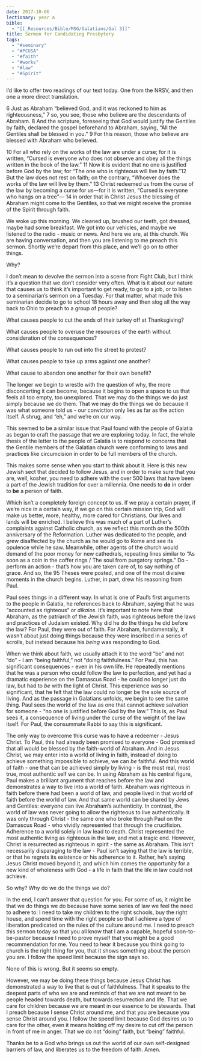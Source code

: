 ```yaml
---
date: 2017-10-06
lectionary: year a
bible:
  - "[[_Resources/Bible/MSG/Galatians/Gal 3]]"
title: Sermon for Candidating Presbytery
tags:
  - "#seminary"
  - "#PCUSA"
  - "#faith"
  - "#works"
  - "#law"
  - "#Spirit"
---
```


I’d like to offer two readings of our text today.  One from the NRSV, and then one a more direct translation.

6 Just as Abraham “believed God, and it was reckoned to him as righteousness,” 7 so, you see, those who believe are the descendants of Abraham. 8 And the scripture, foreseeing that God would justify the Gentiles by faith, declared the gospel beforehand to Abraham, saying, “All the Gentiles shall be blessed in you.” 9 For this reason, those who believe are blessed with Abraham who believed.

10 For all who rely on the works of the law are under a curse; for it is written, “Cursed is everyone who does not observe and obey all the things written in the book of the law.” 11 Now it is evident that no one is justified before God by the law; for “The one who is righteous will live by faith.”12 But the law does not rest on faith; on the contrary, “Whoever does the works of the law will live by them.” 13 Christ redeemed us from the curse of the law by becoming a curse for us—for it is written, “Cursed is everyone who hangs on a tree”— 14 in order that in Christ Jesus the blessing of Abraham might come to the Gentiles, so that we might receive the promise of the Spirit through faith.

We woke up this morning.
We cleaned up, brushed our teeth, got dressed, maybe had some breakfast.
We got into our vehicles, and maybe we listened to the radio - music or news.
And here we are, at this church.  We are having conversation, and then you are listening to me preach this sermon.  Shortly we’re depart from this place, and we’ll go on to other things.

Why?

I don’t mean to devolve the sermon into a scene from Fight Club, but I think it’s a question that we don’t consider very often.  What is it about our nature that causes us to think it’s important to get ready, to go to a job, or to listen to a seminarian’s sermon on a Tuesday.  For that matter, what made this seminarian decide to go to school 18 hours away and then slog all the way back to Ohio to preach to a group of people?

What causes people to cut the ends of their turkey off at Thanksgiving?

What causes people to overuse the resources of the earth without consideration of the consequences?

What causes people to run out into the street to protest?

What causes people to take up arms against one another?

What cause to abandon one another for their own benefit?

The longer we begin to wrestle with the question of why, the more disconcerting it can become, because it begins to open a space to us that feels all too empty, too unexplored.  That we may do the things we do just simply because we do them.  That we may do the things we do because it was what someone told us - our conviction only lies as far as the action itself.  A shrug, and “eh,” and we’re on our way.

This seemed to be a similar issue that Paul found with the people of Galatia as began to craft the passage that we are exploring today.  In fact, the whole thesis of the letter to the people of Galatia is to respond to concerns that the Gentile members of the Galatian church were conforming to laws and practices like circumcision in order to be full members of the church.  

This makes some sense when you start to think about it.  Here is this new Jewish sect that decided to follow Jesus, and in order to make sure that you are, well, kosher, you need to adhere with the over 500 laws that have been a part of the Jewish tradition for over a millennia.  One needs to **do** in order to **be** a person of faith.  

Which isn’t a completely foreign concept to us.  If we pray a certain prayer, if we’re nice in a certain way, if we go on this certain mission trip, God will make us better, more, healthy, more cared for Christians.  Our lives and lands will be enriched.  I believe this was much of a part of Luther’s complaints against Catholic church, as we reflect this month on the 500th anniversary of the Reformation.  Luther was dedicated to the people, and grew disaffected by the church as he would go to Rome and see its opulence while he saw.  Meanwhile, other agents of the church would demand of the poor money for new cathedrals, repeating lines similar to “As soon as a coin in the coffer rings / The soul from purgatory springs.”  Do - perform an action - that’s how you are taken care of, to say nothing of grace.  And so, the 95 Theses were posted, and one of the most divisive moments in the church begins.  Luther, in part, drew his reasoning from Paul. 

Paul sees things in a different way.  In what is one of Paul’s first arguments to the people in Galatia, he references back to Abraham, saying that he was “accounted as righteous” or _dikaios_.  It’s important to note here that Abraham, as the patriarch of the Jewish faith, was righteous before the laws and practices of Judaism existed.   Why did he do the things he did before the law?  For Paul, they were out of faith.  For Abraham, fundamentally, it wasn’t about just doing things because they were inscribed in a series of scrolls, but instead because his _being_ was responding to God.

When we think about faith, we usually attach it to the word “be” and not “do” - I am “being faithful,” not “doing faithfulness.”  For Paul, this has significant consequences - even in his own life.  He repeatedly mentions that he was a person who could follow the law to perfection, and yet had a dramatic experience on the Damascus Road - he could no longer just do law, but had to _be_ with the light of Christ.  This experience was so significant, that he felt that the law could no longer be the sole source of living.  And as the passage in Galatians unfolds, we begin to see the same thing.  Paul sees the world of the law as one that cannot achieve salvation for someone - “no one is justified before God by the law.”  This is, as Paul sees it, a consequence of living under the curse of the weight of the law itself.  For Paul, the consummate Rabbi to say this is significant.

The only way to overcome this curse was to have a redeemer - Jesus Christ.  To Paul, this had already been promised to everyone - God promised that all would be blessed by the faith-world of Abraham.  And in Jesus Christ, we may enter into a world of living in faith, instead of doing to achieve something impossible to achieve, we can _be_ faithful.  And this world of faith - one that can be achieved simply by living - is the most real, most true, most authentic self we can be.  In using Abraham as his central figure, Paul makes a brilliant argument that reaches before the law and demonstrates a way to live into a world of faith.  Abraham was righteous in faith before there had been a world of law, and people lived in that world of faith before the world of law.  And that same world can be shared by Jews and Gentiles: everyone can live Abraham’s authenticity.  In contrast, the world of law was never going to allow the righteous to live authentically.  It was only through Christ - the same one who broke through Paul on the Damascus Road - who vividly represented that through the crucifixion.  Adherence to a world solely in law lead to death.  Christ represented the most authentic living as righteous in the law, and met a tragic end.  However, Christ is resurrected as righteous in spirit - the same as Abraham.  This isn’t necessarily disparaging to the law - Paul isn’t saying that the law is terrible, or that he regrets its existence or his adherence to it.  Rather, he’s saying Jesus Christ moved beyond it, and which him comes the opportunity for a new kind of wholeness with God - a life in faith that the life in law could not achieve.  

So why?  Why do we do the things we do?

In the end, I can’t answer that question for you.  For some of us, it might be that we do things we do because have some series of law we feel the need to adhere to: I need to take my children to the right schools, buy the right house, and spend time with the right people so that I achieve a type of liberation predicated on the rules of the culture around me.  I need to preach this sermon today so that you all know that I am a capable, hopeful soon-to-be-pastor because I need to prove myself that you might be a good recommendation for me.  You need to hear it because you think going to church is the right thing for you, that it shows something about the person you are.  I follow the speed limit because the sign says so.

None of this is wrong.  But it seems so empty.

However, we may be doing these things because Jesus Christ has demonstrated a way to live that is out of faithfulness.  That it speaks to the deepest parts of who we are and reminds of that we are not meant to be people headed towards death, but towards resurrection and life.  That we care for children because we are meant in our essence to be stewards.  That I preach because I sense Christ around me, and that you are because you sense Christ around you.  I follow the speed limit because God desires us to care for the other, even it means holding off my desire to cut off the person in front of me in anger.  That we do not “doing” faith, but “being” faithful.

Thanks be to a God who brings us out the world of our own self-designed barriers of law, and liberates us to the freedom of faith.  Amen.
